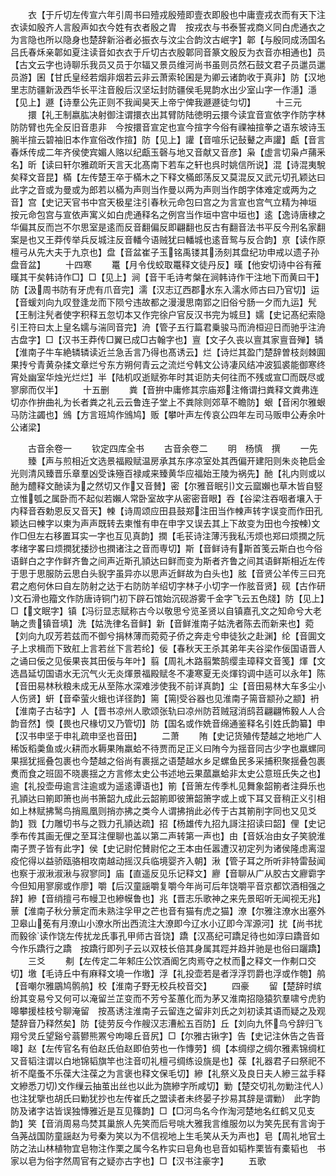 <!-- { "loadSidebar": true } -->
　　衣【于斤切左传宣六年引周书曰殪戎殷殪即壹衣即殷也中庸壹戎衣而有天下注衣读如殷齐人言殷声如衣今姓有衣者殷之胄　按戎衣与书泰誓戎商义同白虎通衣之为言隐也所以隐身也楚辞新浴者必振衣与汶尘合韵汶古岷字】郼【与殷同成汤国名吕氏春秌亲郼如夏注读音如衣衣于斤切古衣殷郼同音篆文殷反为衣音亦相通也】员【古文云字也诗聊乐我员又员于尔辐又景员维河尚书虽则员然石鼓文君子员邋员邋员游】囷【甘氏皇经若烟非烟若云非云萧索轮囷是为卿云诸韵收于真非】防【汉地里志防疆新汲西华长平注音殷后汉坚坛封防疆侯毛晃韵水出少室山字一作濦】濦【见上】遯【诗羣公先正则不我闻昊天上帝宁俾我遯遯徒匀切】
　　十三元
　　擐【礼王制嬴肱决射御注谓擐衣出其臂防陆徳明云擐今读宜音宣依字作防字林防防臂也先全反旧音患非　今按擐音宣定也宣今揎字今俗有祼袖揎拳之语东坡诗玉腕半揎云碧袖旧本作宣俗改作揎】防【见上】讙【音喧乐记鼔鼙之声讙】甗【音言春秌传成二年齐侯使宾媚人赂以纪甗玉磬与地又音献又音彦】枭【虚言切枭卢蒱釆名】昕【读曰轩尔雅疏昕天言天北髙南下若车之轩也呉时姚信所说】混【诗混夷駾矣释文音昆】樠【左传楚王卒于樠木之下释文樠郎荡反又莫混反又武元切孔颖达曰此字之音或为曼或为郎若以樠为声则当作曼以两为声则当作朗字体难定或两为之音】宫【史记天官书中宫天极星注引春秋元命包曰宫之为言宣也宫气立精为神垣　按元命包宫与宣依声寓义如白虎通释名之例宫当作垣中宫中垣也】逺【逸诗唐棣之华偏其反而岂不尔思室是逺而反音翻偏反即翩翻也反古有翻音法书平反今刑名家翻案是也又王莽传举兵反城注反音轓今语贼犹曰轓城也逺音鸳与反合韵】亰【读作原檀弓从先大夫于九京也】盘【音盆崔子玉铭禹镂其汤刻其盘纪功申戒以遗子孙盘音盆】
　　十四寒
　　鼍【月令伐蛟取鼍释文徒丹反】暵【他安切诗中谷有蓷暵其干矣韩诗作□】□【见上】涧【音干毛诗考槃在涧韩诗作干注地下而黄曰干】防【汲周书防有牙虎有爪音完】濡【汉志辽西郡水东入濡水师古曰乃官切】运【音蝯刘向九叹登逢龙而下陨兮违故都之漫漫思南郢之旧俗兮肠一夕而九运】髠【王制注髠者使字积释五忽切本又作完徐户官反汉书完为城旦】嬬【史记髙纪索隐引王符曰太上皇名嬬与湍同音完】洀【管子五行篇君乗骏马而洀桓迎日而驰乎注洀古盘字】□【汉书王莽传□翼已成□古翰字也】亶【文子久丧以亶其家亶音殚】辚【淮南子牛车絶辚辚读近兰急舌言乃得也髙诱云】烂【诗烂其盈门楚辞曽枝剡棘圎果抟兮青黄杂揉文章烂兮东方朔何青云之流烂兮韩文公诗凄风结冲波狐裘能御寒终宵处幽室华烛光烂烂】半【陆机叹逝赋弥年时其讵防夫何往而不残或宣□而既尽或寥廓而仅半】
　　十五删
　　粪【音拚中庸修其宗庙郑注脩谓扫粪释文粪弗连切亦作拚曲礼为长者粪之礼云云鲁连子堂上不粪除则郊草不瞻防】蛝【音闲尔雅蛝马防注蠲也】鳻【方言班鸠作鳻鸠】贩【攀叶声左传哀公四年左司马贩申公寿余叶公诸梁】

　　古音余卷一
　　钦定四库全书
　　古音余卷二
　　明　杨慎　撰
　　一先
　　臻【声与煎相近文选景福殿赋温房承其东序凉室处其西偏开建阳则朱炎艳启金光则清风臻晋乐章羣凶受诛殛百禄咸来臻黄华应福始王陵为祸先】酏【礼内则或以酏为醴释文酏读为之然切又作又音賛】密【尔雅音眠引文云窳嬾也草木皆自竪立惟瓠之属卧而不起似若嬾人常卧室故字从密密音眼】吞【谷梁注吞咽者壤入于内释音吞勅恩反又音天】朄【诗周颂应田县鼓郑注田当作朄声转字误变而作田孔颖达曰朄字以柬为声声既转去柬惟有申在申字又误去其上下故变为田也今按朄文作□但左右移置耳实一字也互见真韵】撋【毛苌诗注薄汚我私汚烦也郑曰烦撋之阮孝绪字畧曰烦撋犹捼挱也撋诸注之音而専切】斯【音鲜诗有斯首笺云斯白也今俗语鲜白之字作鲜齐鲁之间声近斯孔頴达曰鲜而变为斯者齐鲁之间其语鲜斯相近左传于思于思服防云思白头貎字虽异亦以思声近鲜故为白头也】胘【音贤公羊传三曰充君之庖何休曰自左防射之达于右防防羊绍切字林子小切字一作胘音贤】砚【古作研文石滑也籀文作防唐诗铜门初下辟石馆始沉砚游雾千金字飞云五色牋】防【见上】□【文眠字】镇【冯衍显志赋称古今以敬思兮览圣贤以自镇嘉孔文之知命兮大老聃之贵镇音填】洗【姑洗律名音鲜】新【音鲜淮南子姑洗者陈去而新来也】菀【刘向九叹芳若兹而不御兮捐林薄而菀菀子侨之奔走兮申徒狄之赴渊】纶【音圎文子上求楫而下致舡上言若丝下言若纶】佞【春秋天王杀其弟年夫谷梁作佞国语晋人之诵曰佞之见佞果丧其田佞与年叶】翦【周礼木路翦繁鹄缨圭璋释文音笺】煇【文选昌延切国语水无沉气火无炎煇景福殿赋冬不凄寒夏无炎煇钧调中适可以永年】陈【音田易林秋粮未成无从至陈水深难涉使我不前详真韵】尘【音田易林大车多尘小人伤贤】蚈【音牵萤火蛾也详径韵】篅【篅受谷器也见淮南子篅音颛孙之颛】袇【淮南子古毡字】人【晋书凉州人歌颂张轨曰凉州防苕贼冦消鸱苕翩翩怖毅人人合韵音然】愞【畏也尺椽切又乃管切】防【国名或作姺音绵通鉴释名引姓氏韵纂】申【汉书申坚于申礼疏申坚也音田】
　　二萧
　　陏【史记货殖传楚越之地地广人稀饭稻羮鱼或火耕而水耨果陏羸蛤不待贾而足正义曰陏今为揺音同古少字也羸螺同果揺犹摇叠包裹也今楚越之俗尚有裹揺之语楚越水乡足螺鱼民多采捕积聚揺叠包裹煑而食之班固不晓裹揺之方言修太史公书述地云果蓏羸蛤非太史公意班氏失之也】逾【礼投壶毋逾言注逾或为遥逺谭语也】箾【音箫左传季札见舞象韶箾者注舜乐也孔頴达曰箾即箫也尚书箫韶九成此云韶箾即彼箫韶箫字或上或下耳又音稍正义引相如上林赋拂鹥鸟捎鳯凰则捎亦拂之类今人谓拂捎此必传于古其箾削字同也又见爻韵】戮【力雕切书与之戮力孔頴达疏】招【杨雄传九招九謌注招读曰韶】俚【史记季布传其画无俚之至耳注俚聊也盖以第二声转第一声也】由【音妖冶由女子笑貌淮南子贾子皆有此字】侯【史记尉佗賛尉佗之王本由任嚣遭汉初定列为诸侯隆虑离湿疫佗得以益骄瓯骆相攻南越动摇汉兵临境婴齐入朝】湫【管子耳之所听非特雷鼔闻也察于淑湫淑湫与寂寥同】庙【直遥反见乐记释文】廫【音聊从广从胶古文廫霩字今但知用寥廓或作廖】嚼【后汉童謡嚼复嚼今年尚可后年饶嚼平音京都饮酒相强之辞】縿【音绡擅弓布幔卫也縿幙鲁也】兆【晋志乐歌神之来先景昭听无闻视无兆】蔈【淮南子秋分蔈定而未熟注孚甲之芒也音有猫有虎之猫】潦【尔雅注潦水出塞外卫皋山莬有月潦山小潦水所出西流注大潦即今辽水小辽即今浑源河】扰【尚书扰而毅徐读作饶左传扰龙氏事孔甲师古音饶】蹻【汉髙纪可蹻足待也如淳曰蹻音如今作乐蹻行之蹻　按蹻行即列子云以双枝长倍其身属其踁并趋并驰是也俗曰躧蹻】
　　三爻
　　刜【左传定二年邾庄公饮酒阍乞肉焉夺之杖而之释文一作刜口交切】墽【毛诗丘中有麻释文墝一作墽】浮【礼投壶若是者浮浮罚爵也浮或作匏】鸼【音嘲尔雅鶌鸠鹘鸼】校【淮南子野无校兵校音交】
　　四豪
　　留【楚辞时缤纷其变易兮又何可以淹留兰芷变而不芳兮荃蕙化而为茅又淮南招隐猿狖羣啸兮虎豹嗥攀援桂枝兮聊淹留　按髙诱注淮南子云留连之留非刘氏之刘初读其语而疑之及观楚辞音乃释然矣】防【徒劳反今作艘汉志漕舩五百防】丘【刘向九怀鸟兮辞归飞翔兮灵丘望谿兮蓊鬰熊罴兮呴嗥丘音尻】□【尔雅古锹字】告【史记注休告之告音嗥】赵【左传官名有伯赵氏伯赵即伯劳也一作慱劳】绸【本绸缪之绸尔雅素锦绸杠又音韬注谓以白地锦韬旗竿也注音叨礼檀弓绸练设旐是也】葆【礼器君子曰祭祀不祈不麾蚤不乐葆大注葆之为言褒也释文保毛切】縿【礼祭义及良日夫人縿三盆手释文縿悉刀切文作缫云抽茧出丝也以此为旒縿字所咸切】勦【楚交切礼勿勦注代人也注犹擥也胡氏曰勦犹抄也左传崔氏之盟读者未终晏子抄易其辞是谓勦　此字韵防及诸字诂皆误独慱雅近是互见篠韵】□【□河鸟名今作淘河楚地名红鹤又见支韵】笑【音消周易鸟焚其巢旅人先笑而后号咷大雅我言维服勿以为笑先民有言询于刍荛战国防童謡赵为号秦为笑以为不信视地上生毛笑从夭为声也】皂【周礼地官土防之法山林植物宜皂物注作栗之属今名柞实曰皂角也皂音如韬柞栗皆有橐韬也　书家以皂为俗字然周官有之疑亦古字也】□【汉书注豪字】
　　五歌
